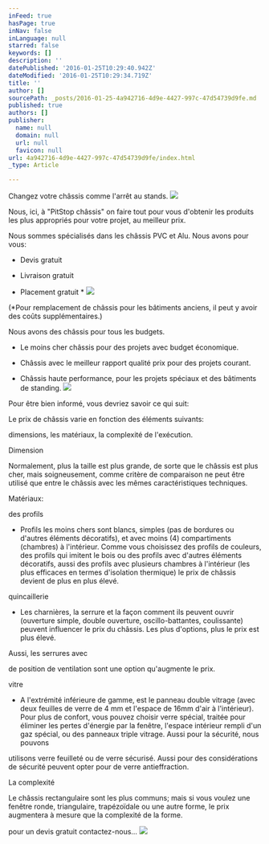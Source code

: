 ```yaml
---
inFeed: true
hasPage: true
inNav: false
inLanguage: null
starred: false
keywords: []
description: ''
datePublished: '2016-01-25T10:29:40.942Z'
dateModified: '2016-01-25T10:29:34.719Z'
title: ''
author: []
sourcePath: _posts/2016-01-25-4a942716-4d9e-4427-997c-47d54739d9fe.md
published: true
authors: []
publisher:
  name: null
  domain: null
  url: null
  favicon: null
url: 4a942716-4d9e-4427-997c-47d54739d9fe/index.html
_type: Article

---
```

Changez votre châssis comme l'arrêt au stands.
![](https://the-grid-user-content.s3-us-west-2.amazonaws.com/d42ca83e-130f-42ec-a69e-411f96fd2d08.JPG)

Nous, ici, à
"PitStop châssis" on faire tout pour vous d'obtenir les produits les
plus appropriés pour votre projet, au meilleur prix.

Nous sommes spécialisés
dans les châssis PVC et Alu. Nous avons pour vous:

- Devis gratuit

- Livraison gratuit

- Placement gratuit \*
![](https://the-grid-user-content.s3-us-west-2.amazonaws.com/53e62859-8741-4fa8-b960-505f45bc7ed5.jpg)

(\*Pour
remplacement de châssis pour les bâtiments anciens, il peut y avoir des coûts
supplémentaires.)

Nous avons des
châssis pour tous les budgets. 

- Le moins cher châssis pour des projets avec
budget économique.

- Châssis avec le meilleur rapport qualité
prix pour des projets courant.

- Châssis haute performance, pour les projets
spéciaux et des bâtiments de standing.
![](https://the-grid-user-content.s3-us-west-2.amazonaws.com/aee13e5f-fab3-4c8e-9654-7463fd5e2dbd.jpg)

Pour être bien
informé, vous devriez savoir ce qui suit:

Le prix de
châssis varie en fonction des éléments suivants:

dimensions, les
matériaux, la complexité de l'exécution.

Dimension

Normalement, plus
la taille est plus grande, de sorte que le châssis est plus cher, mais
soigneusement, comme critère de comparaison ne peut être utilisé que entre le
châssis avec les mêmes caractéristiques techniques.

Matériaux:

des profils 

- Profils les
moins chers sont blancs, simples (pas de bordures ou d'autres éléments
décoratifs), et avec moins (4) compartiments (chambres) à l'intérieur. Comme
vous choisissez des profils de couleurs, des profils qui imitent le bois ou des
profils avec d'autres éléments décoratifs, aussi des profils avec plusieurs
chambres à l'intérieur (les plus efficaces en termes d'isolation thermique) le
prix de châssis devient de plus en plus élevé.

quincaillerie 

- Les charnières,
la serrure et la façon comment ils peuvent ouvrir (ouverture simple, double
ouverture, oscillo-battantes, coulissante) peuvent influencer le prix du
châssis. Les plus d'options, plus le prix est plus élevé.

Aussi, les serrures avec

de position de ventilation sont une option
qu'augmente le prix.

vitre

- A l'extrémité
inférieure de gamme, est le panneau double vitrage (avec deux feuilles de verre
de 4 mm et l'espace de 16mm d'air à l'intérieur). Pour plus de confort, vous pouvez
choisir verre spécial, traitée pour éliminer les pertes d'énergie par la
fenêtre, l'espace intérieur rempli d'un gaz spécial, ou des panneaux triple
vitrage. Aussi pour la sécurité, nous pouvons

utilisons verre feuilleté ou de verre sécurisé. Aussi pour des
considérations de sécurité peuvent opter pour de verre antieffraction. 

La complexité

Le châssis
rectangulaire sont les plus communs; mais si vous voulez une fenêtre ronde,
triangulaire, trapézoïdale ou une autre forme, le prix augmentera à mesure que
la complexité de la forme.

pour un devis gratuit contactez-nous...
![](https://the-grid-user-content.s3-us-west-2.amazonaws.com/4fe61f04-b632-437b-9aac-f7ca2ab14b60.jpg)